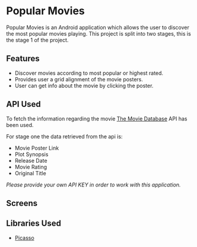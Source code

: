 # Popular Movies
Popular Movies is an Android application which allows the user to discover the most popular movies playing. 
This project is split into two stages, this is the stage 1 of the project.

## Features
* Discover movies according to most popular or highest rated.
* Provides user a grid alignment of the movie posters.
* User can get info about the movie by clicking the poster.


## API Used
To fetch the information regarding the movie [The Movie Database](https://www.themoviedb.org/documentation/api) API has been used.

For stage one the data retrieved from the api is:
* Movie Poster Link
* Plot Synopsis
* Release Date
* Movie Rating
* Original Title

*Please provide your own API KEY in order to work with this application.*

## Screens



## Libraries Used
* [Picasso](http://square.github.io/picasso/)
